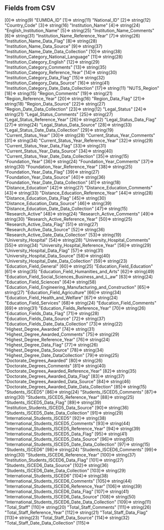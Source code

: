 
## Fields from CSV

  [0]=>
  string(9) "EUMIDA_ID"
  [1]=>
  string(11) "National_ID"
  [2]=>
  string(12) "Country_Code"
  [3]=>
  string(16) "Institution_Name"
  [4]=>
  string(24) "English_Institution_Name"
  [5]=>
  string(25) "Institution_Name_Comments"
  [6]=>
  string(31) "Institution_Name_Reference_Year"
  [7]=>
  string(26) "Institution_Name_Data_Flag"
  [8]=>
  string(28) "Institution_Name_Data_Source"
  [9]=>
  string(37) "Institution_Name_Date_Data_Collection"
  [10]=>
  string(38) "Institution_Category_National_Language"
  [11]=>
  string(28) "Institution_Category_English"
  [12]=>
  string(29) "Institution_Category_Comments"
  [13]=>
  string(35) "Institution_Category_Reference_Year"
  [14]=>
  string(30) "Institution_Category_Data_Flag"
  [15]=>
  string(32) "Institution_Category_Data_Source"
  [16]=>
  string(41) "Institution_Category_Date_Data_Collection"
  [17]=>
  string(11) "NUTS_Region"
  [18]=>
  string(15) "Region_Comments"
  [19]=>
  string(21) "Region_Reference_Year"
  [20]=>
  string(16) "Region_Data_Flag"
  [21]=>
  string(18) "Region_Data_Source"
  [22]=>
  string(27) "Region_Date_Data_Collection"
  [23]=>
  string(12) "Legal_Status"
  [24]=>
  string(21) "Legal_Status_Comments"
  [25]=>
  string(27) "Legal_Status_Reference_Year"
  [26]=>
  string(22) "Legal_Status_Data_Flag"
  [27]=>
  string(24) "Legal_Status_Data_Source"
  [28]=>
  string(33) "Legal_Status_Date_Data_Collection"
  [29]=>
  string(19) "Current_Status_Year"
  [30]=>
  string(28) "Current_Status_Year_Comments"
  [31]=>
  string(34) "Current_Status_Year_Reference_Year"
  [32]=>
  string(29) "Current_Status_Year_Data_Flag"
  [33]=>
  string(31) "Current_Status_Year_Data_Source"
  [34]=>
  string(40) "Current_Status_Year_Date_Data_Collection"
  [35]=>
  string(15) "Foundation_Year"
  [36]=>
  string(24) "Foundation_Year_Comments"
  [37]=>
  string(30) "Foundation_Year_Reference_Year"
  [38]=>
  string(25) "Foundation_Year_Data_Flag"
  [39]=>
  string(27) "Foundation_Year_Data_Source"
  [40]=>
  string(36) "Foundation_Year_Date_Data_Collection"
  [41]=>
  string(18) "Distance_Education"
  [42]=>
  string(27) "Distance_Education_Comments"
  [43]=>
  string(33) "Distance_Education_Reference_Year"
  [44]=>
  string(28) "Distance_Education_Data_Flag"
  [45]=>
  string(30) "Distance_Education_Data_Source"
  [46]=>
  string(39) "Distance_Education_Date_Data_Collection"
  [47]=>
  string(15) "Research_Active"
  [48]=>
  string(24) "Research_Active_Comments"
  [49]=>
  string(30) "Research_Active_Reference_Year"
  [50]=>
  string(25) "Research_Active_Data_Flag"
  [51]=>
  string(27) "Research_Active_Data_Source"
  [52]=>
  string(36) "Research_Active_Date_Data_Collection"
  [53]=>
  string(19) "University_Hospital"
  [54]=>
  string(28) "University_Hospital_Comments"
  [55]=>
  string(34) "University_Hospital_Reference_Year"
  [56]=>
  string(29) "University_Hospital_Data_Flag"
  [57]=>
  string(31) "University_Hospital_Data_Source"
  [58]=>
  string(40) "University_Hospital_Date_Data_Collection"
  [59]=>
  string(23) "Education_Field_General"
  [60]=>
  string(25) "Education_Field_Education"
  [61]=>
  string(35) "Education_Field_Humanities_and_Arts"
  [62]=>
  string(49) "Education_Field_Social_Sciences_Business_and_L_aw"
  [63]=>
  string(24) "Education_Field_Sciences"
  [64]=>
  string(58) "Education_Field_Engineering_Manufacturing_and_Construction"
  [65]=>
  string(27) "Education_Field_Agriculture"
  [66]=>
  string(34) "Education_Field_Health_and_Welfare"
  [67]=>
  string(24) "Education_Field_Services"
  [68]=>
  string(24) "Education_Field_Comments"
  [69]=>
  string(31) "Education_Fields_Reference_Year"
  [70]=>
  string(26) "Education_Fields_Data_Flag"
  [71]=>
  string(28) "Education_Fields_Data_Source"
  [72]=>
  string(37) "Education_Fields_Date_Data_Collection"
  [73]=>
  string(22) "Highest_Degree_Awarded"
  [74]=>
  string(31) "Highest_Degree_Awarded_Comments"
  [75]=>
  string(29) "Highest_Degree_Reference_Year"
  [76]=>
  string(24) "Highest_Degree_Data_Flag"
  [77]=>
  string(26) "Highest_Degree_Data_Source"
  [78]=>
  string(34) "Highest_Degree_Date_DataCollection"
  [79]=>
  string(25) "Doctorate_Degrees_Awarded"
  [80]=>
  string(26) "Doctorate_Degrees_Comments"
  [81]=>
  string(40) "Doctorate_Degrees_Awarded_Reference_Year"
  [82]=>
  string(35) "Doctorate_Degrees_Awarded_Data_Flag"
  [83]=>
  string(37) "Doctorate_Degrees_Awarded_Data_Source"
  [84]=>
  string(46) "Doctorate_Degrees_Awarded_Date_Data_Collection"
  [85]=>
  string(15) "Students_ISCED5"
  [86]=>
  string(24) "Students_ISCED5_Comments"
  [87]=>
  string(30) "Students_ISCED5_Reference_Year"
  [88]=>
  string(25) "Students_ISCED5_Data_Flag"
  [89]=>
  string(39) "Institution_Students_ISCED5_Data_Source"
  [90]=>
  string(36) "Students_ISCED5_Date_Data_Collection"
  [91]=>
  string(29) "International_Students_ISCED5"
  [92]=>
  string(38) "International_Students_ISCED5_Comments"
  [93]=>
  string(44) "International_Students_ISCED5_Reference_Year"
  [94]=>
  string(39) "International_Students_ISCED5_Data_Flag"
  [95]=>
  string(41) "International_Students_ISCED5_Data_Source"
  [96]=>
  string(50) "International_Students_ISCED5_Date_Data_Collection"
  [97]=>
  string(15) "Students_ISCED6"
  [98]=>
  string(24) "Students_ISCED6_Comments"
  [99]=>
  string(30) "Students_ISCED6_Reference_Year"
  [100]=>
  string(37) "Institution_Students_ISCED6_Data_Flag"
  [101]=>
  string(27) "Students_ISCED6_Data_Source"
  [102]=>
  string(36) "Students_ISCED6_Date_Data_Collection"
  [103]=>
  string(29) "International_Students_ISCED6"
  [104]=>
  string(38) "International_Students_ISCED6_Comments"
  [105]=>
  string(44) "International_Students_ISCED6_Reference_Year"
  [106]=>
  string(39) "International_Students_ISCED6_Data_Flag"
  [107]=>
  string(41) "International_Students_ISCED6_Data_Source"
  [108]=>
  string(50) "International_Students_ISCED6_Date_Data_Collection"
  [109]=>
  string(11) "Total_Staff"
  [110]=>
  string(20) "Total_Staff_Comments"
  [111]=>
  string(26) "Total_Staff_Reference_Year"
  [112]=>
  string(21) "Total_Staff_Data_Flag"
  [113]=>
  string(23) "Total_Staff_Data_Source"
  [114]=>
  string(32) "Total_Staff_Date_Data_Collection"
  [115]=>

